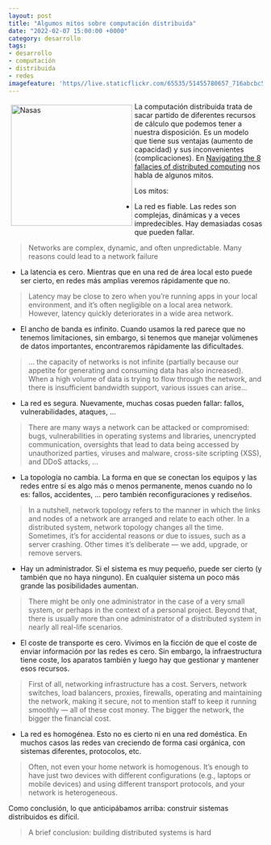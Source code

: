 ```yaml
---
layout: post
title: "Algumos mitos sobre computación distribuida"
date: "2022-02-07 15:00:00 +0000"
category: desarrollo
tags:
- desarrollo
- computación
- distribuida
- redes
imagefeature: 'https//live.staticflickr.com/65535/51455780657_716abcbc56.jpg'
---
```

<a href="https://flickr.com/photos/fernand0/51455780657/" title="Nasas "><img src="https//live.staticflickr.com/65535/51455780657_716abcbc56.jpg" alt="Nasas " width="240" style="float:left; margin:5px"></a>
La computación distribuida trata de sacar partido de diferentes recursos de cálculo que podemos tener a nuestra disposición. Es un modelo que tiene sus ventajas (aumento de capacidad) y sus inconvenientes (complicaciones). En [Navigating the 8 fallacies of distributed computing](https://ably.com/blog/8-fallacies-of-distributed-computing) nos habla de algunos mitos.

Los mitos:

* La red es fiable. Las redes son complejas, dinámicas y a veces impredecibles. Hay demasiadas cosas que pueden fallar.

> Networks are complex, dynamic, and often unpredictable. Many reasons could lead to a network failure

* La latencia es cero. Mientras que en una red de área local esto puede ser cierto, en redes más amplias veremos rápidamente que no.

> Latency may be close to zero when you’re running apps in your local environment, and it’s often negligible on a local area network. However, latency quickly deteriorates in a wide area network. 

* El ancho de banda es infinito. Cuando usamos la red parece que no tenemos limitaciones, sin embargo, si tenemos que manejar volúmenes de datos importantes, encontraremos rápidamente las dificultades.

> ... the capacity of networks is not infinite (partially because our appetite for generating and consuming data has also increased). When a high volume of data is trying to flow through the network, and there is insufficient bandwidth support, various issues can arise...

* La red es segura. Nuevamente, muchas cosas pueden fallar:  fallos, vulnerabilidades, ataques, ...

> There are many ways a network can be attacked or compromised: bugs, vulnerabilities in operating systems and libraries, unencrypted communication, oversights that lead to data being accessed by unauthorized parties, viruses and malware, cross-site scripting (XSS), and DDoS attacks, ...

* La topología no cambia. La forma en que se conectan los equipos y las redes entre sí es algo más o menos permanente, menos cuando no lo es: fallos, accidentes, ... pero también reconfiguraciones y rediseños.

> In a nutshell, network topology refers to the manner in which the links and nodes of a network are arranged and relate to each other. In a distributed system, network topology changes all the time. Sometimes, it’s for accidental reasons or due to issues, such as a server crashing. Other times it’s deliberate — we add, upgrade, or remove servers.

* Hay un administrador. Si el sistema es muy pequeño, puede ser cierto (y también que no haya ninguno). En cualquier sistema un poco más grande las posibilidades aumentan.

> There might be only one administrator in the case of a very small system, or perhaps in the context of a personal project. Beyond that, there is usually more than one administrator of a distributed system in nearly all real-life scenarios.

* El coste de transporte es cero. Vivimos en la ficción de que el coste de enviar información por las redes es cero. Sin embargo, la infraestructura tiene coste, los aparatos también y luego hay que gestionar y mantener esos recursos.

> First of all, networking infrastructure has a cost. Servers, network switches, load balancers, proxies, firewalls, operating and maintaining the network, making it secure, not to mention staff to keep it running smoothly — all of these cost money. The bigger the network, the bigger the financial cost. 

* La red es homogénea. Esto no es cierto ni en una red doméstica. En muchos casos las redes van creciendo de forma casi orgánica, con sistemas diferentes, protocolos, etc.

> Often, not even your home network is homogenous. It’s enough to have just two devices with different configurations (e.g., laptops or mobile devices) and using different transport protocols, and your network is heterogeneous.

Como conclusión, lo que anticipábamos arriba: construir sistemas distribuidos es difícil.

> A brief conclusion: building distributed systems is hard
